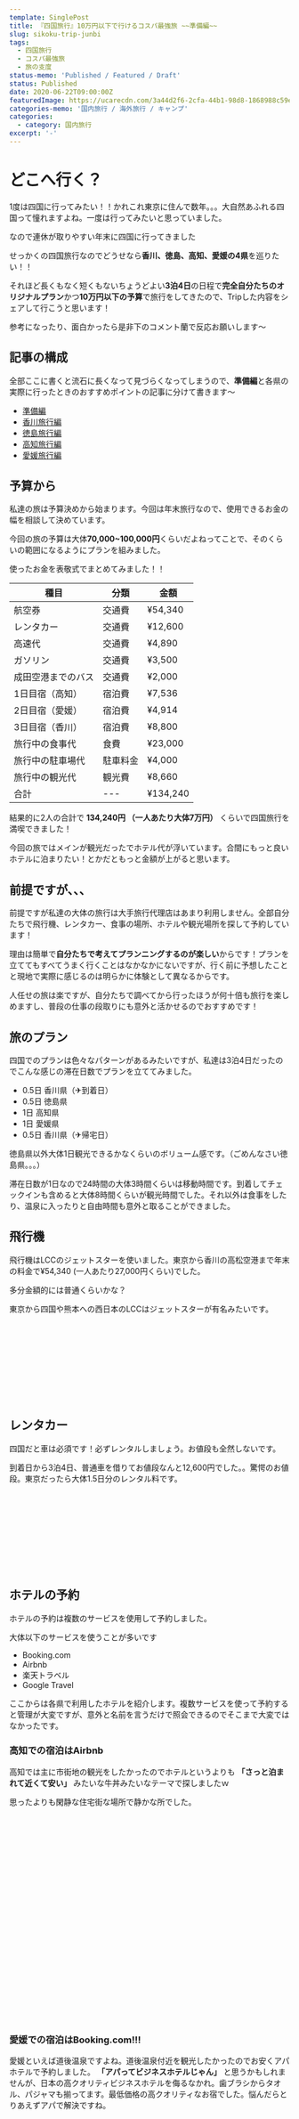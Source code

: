 ```yaml
---
template: SinglePost
title: 『四国旅行』10万円以下で行けるコスパ最強旅 ~~準備編~~
slug: sikoku-trip-junbi
tags:
  - 四国旅行
  - コスパ最強旅
  - 旅の支度
status-memo: 'Published / Featured / Draft'
status: Published
date: 2020-06-22T09:00:00Z
featuredImage: https://ucarecdn.com/3a44d2f6-2cfa-44b1-98d8-1868988c59e0/
categories-memo: '国内旅行 / 海外旅行 / キャンプ'
categories:
  - category: 国内旅行
excerpt: '-'
---
```


# どこへ行く？

1度は四国に行ってみたい！！かれこれ東京に住んで数年。。。大自然あふれる四国って憧れますよね。一度は行ってみたいと思っていました。

なので連休が取りやすい年末に四国に行ってきました

せっかくの四国旅行なのでどうせなら**香川、徳島、高知、愛媛の4県**を巡りたい！！

それほど長くもなく短くもないちょうどよい**3泊4日**の日程で**完全自分たちのオリジナルプラン**かつ**10万円以下の予算**で旅行をしてきたので、Tripした内容をシェアして行こうと思います！

参考になったり、面白かったら是非下のコメント蘭で反応お願いします〜

## 記事の構成

全部ここに書くと流石に長くなって見づらくなってしまうので、**準備編**と各県の実際に行ったときのおすすめポイントの記事に分けて書きます〜

- [準備編](/sikoku-trip-junbi)
- [香川旅行編](/sikoku-trip-kagawa)
- [徳島旅行編](/sikoku-trip-tokushima)
- [高知旅行編](/sikoku-trip-kochi)
- [愛媛旅行編](/sikoku-trip-ehime)

## 予算から

私達の旅は予算決めから始まります。今回は年末旅行なので、使用できるお金の幅を相談して決めています。

今回の旅の予算は大体**70,000~100,000円**くらいだよねってことで、そのくらいの範囲になるようにプランを組みました。

使ったお金を表敬式でまとめてみました！！

| 種目 | 分類 | 金額 |
| --- | --- | --- |
| 航空券 | 交通費 | ¥54,340 |
| レンタカー | 交通費 | ¥12,600 |
| 高速代 | 交通費 | ¥4,890 |
| ガソリン | 交通費 | ¥3,500 |
| 成田空港までのバス | 交通費 | ¥2,000 |
| 1日目宿（高知） | 宿泊費 | ¥7,536 |
| 2日目宿（愛媛） | 宿泊費 | ¥4,914 |
| 3日目宿（香川） | 宿泊費 | ¥8,800 |
| 旅行中の食事代 | 食費 | ¥23,000 |
| 旅行中の駐車場代 | 駐車料金 | ¥4,000 |
| 旅行中の観光代 | 観光費 | ¥8,660 |
| 合計 | --- | ¥134,240 |

結果的に2人の合計で **134,240円 （一人あたり大体7万円）** くらいで四国旅行を満喫できました！

今回の旅ではメインが観光だったでホテル代が浮いています。合間にもっと良いホテルに泊まりたい！とかだともっと金額が上がると思います。

## 前提ですが、、、

前提ですが私達の大体の旅行は大手旅行代理店はあまり利用しません。全部自分たちで飛行機、レンタカー、食事の場所、ホテルや観光場所を探して予約しています！

理由は簡単で**自分たちで考えてプランニングするのが楽しい**からです！プランを立ててもすべてうまく行くことはなかなかにないですが、行く前に予想したことと現地で実際に感じるのは明らかに体験として異なるからです。

人任せの旅は楽ですが、自分たちで調べてから行ったほうが何十倍も旅行を楽しめますし、普段の仕事の段取りにも意外と活かせるのでおすすめです！

## 旅のプラン

四国でのプランは色々なパターンがあるみたいですが、私達は3泊4日だったのでこんな感じの滞在日数でプランを立ててみました。

- 0.5日 香川県（✈到着日）
- 0.5日 徳島県
- 1日 高知県
- 1日 愛媛県
- 0.5日 香川県（✈帰宅日）

徳島県以外大体1日観光できるかなくらいのボリューム感です。（ごめんなさい徳島県。。。）

滞在日数が1日なので24時間の大体3時間くらいは移動時間です。到着してチェックインも含めると大体8時間くらいが観光時間でした。それ以外は食事をしたり、温泉に入ったりと自由時間も意外と取ることができました。

## 飛行機

飛行機はLCCのジェットスターを使いました。東京から香川の高松空港まで年末の料金で¥54,340 (一人あたり27,000円くらい)でした。

多分金額的には普通くらいかな？

東京から四国や熊本への西日本のLCCはジェットスターが有名みたいです。

<div class="iframely-embed"><div class="iframely-responsive" style="height: 140px; padding-bottom: 0;"><a href="https://www.jetstar.com/us/en/home" data-iframely-url="//cdn.iframe.ly/api/iframe?url=https%3A%2F%2Fwww.jetstar.com%2F&amp;key=4672f5d28011347a2549354aa5d0123d"></a></div></div><script async src="//cdn.iframe.ly/embed.js" charset="utf-8"></script>

## レンタカー

四国だと車は必須です！必ずレンタルしましょう。お値段も全然しないです。

到着日から3泊4日、普通車を借りてお値段なんと12,600円でした。。驚愕のお値段。東京だったら大体1.5日分のレンタル料です。

<div class="iframely-embed"><div class="iframely-responsive" style="height: 140px; padding-bottom: 0;"><a href="https://cars.travel.rakuten.co.jp/cars/rcf130a.do?eid=15038" data-iframely-url="//cdn.iframe.ly/api/iframe?url=https%3A%2F%2Fa.r10.to%2FhVsBd2&amp;key=4672f5d28011347a2549354aa5d0123d&amp;iframe=card-small"></a></div></div><script async src="//cdn.iframe.ly/embed.js" charset="utf-8"></script>

## ホテルの予約

ホテルの予約は複数のサービスを使用して予約しました。

大体以下のサービスを使うことが多いです

- Booking.com
- Airbnb
- 楽天トラベル
- Google Travel

ここからは各県で利用したホテルを紹介します。複数サービスを使って予約すると管理が大変ですが、意外と名前を言うだけで照会できるのでそこまで大変ではなかったです。

### 高知での宿泊はAirbnb

高知では主に市街地の観光をしたかったのでホテルというよりも **「さっと泊まれて近くて安い」** みたいな牛丼みたいなテーマで探しましたｗ

思ったよりも閑静な住宅街な場所で静かな所でした。

<div class="iframely-embed"><div class="iframely-responsive" style="padding-bottom: 49.2188%; padding-top: 120px;"><a href="https://www.airbnb.jp/rooms/skeleton" data-iframely-url="//cdn.iframe.ly/api/iframe?url=https%3A%2F%2Fwww.airbnb.jp%2Fassociates%2F21154%3Fsharer_id%3D182364341%26s%3D67%26c%3D.pi115.pk0_9%26a4ptk%3D5942_0_9_21154%26af%3D115&amp;key=4672f5d28011347a2549354aa5d0123d"></a></div></div><script async src="//cdn.iframe.ly/embed.js" charset="utf-8"></script>

### 愛媛での宿泊はBooking.com!!!

愛媛といえば道後温泉ですよね。道後温泉付近を観光したかったのでお安くアパホテルで予約しました。 **「アパってビジネスホテルじゃん」** と思うかもしれませんが、日本の高クオリティビジネスホテルを侮るなかれ。歯ブラシからタオル、パジャマも揃ってます。最低価格の高クオリティなお宿でした。悩んだらとりあえずアパで解決ですね。

<div class="iframely-embed"><div class="iframely-responsive" style="height: 140px; padding-bottom: 0;"><a href="https://www.booking.com/hotel/jp/apa-matsuyamajyo-nishi.ja.html" data-iframely-url="//cdn.iframe.ly/api/iframe?url=https%3A%2F%2Fwww.booking.com%2Fhotel%2Fjp%2Fapa-matsuyamajyo-nishi.ja.html%3Faid%3D304142&amp;key=4672f5d28011347a2549354aa5d0123d&amp;iframe=card-small"></a></div></div><script async src="//cdn.iframe.ly/embed.js" charset="utf-8"></script>

### うどん県を満喫するためにRakuten Travel

「うどん県にはじまり、うどん県に終わる」今回の旅の始まりであり、終わりの地です。やはりうどんを食べないことには帰れない！ということでうどん屋さんが近い良い感じのホテルを選びました。

見た目すごいきれいですが、なんとお値段8,800円でした。。。安すぎるよ香川。

<div class="iframely-embed"><div class="iframely-responsive" style="height: 140px; padding-bottom: 0;"><a href="https://travel.rakuten.co.jp/HOTEL/13730/13730.html" data-iframely-url="//cdn.iframe.ly/api/iframe?url=https%3A%2F%2Fa.r10.to%2Fhz90Li&amp;key=4672f5d28011347a2549354aa5d0123d"></a></div></div><script async src="//cdn.iframe.ly/embed.js" charset="utf-8"></script>

# まとめ

さていかがだったでしょうか？

今回は四国旅行で使ったサービスや予算、準備に必要なことをまとめてみました。
四国に行く際は是非参考にしてくれると泣いて喜びます！それでは次回の記事で！！
